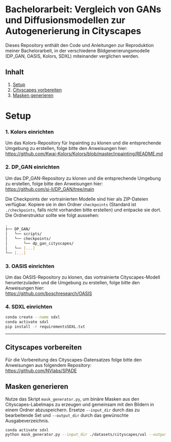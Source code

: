 # Bachelorarbeit: Vergleich von GANs und Diffusionsmodellen zur Autogenerierung in Cityscapes

Dieses Repository enthält den Code und Anleitungen zur Reproduktion meiner Bachelorarbeit, in der verschiedene Bildgenerierungsmodelle (DP_GAN, OASIS, Kolors, SDXL) miteinander verglichen werden.

## Inhalt

1. [Setup](#setup)  
2. [Cityscapes vorbereiten](#cityscapes-vorbereiten)  
3. [Masken generieren](#masken-generieren)  

# Setup

### 1. Kolors einrichten

Um das Kolors-Repository für Inpainting zu klonen und die entsprechende Umgebung zu erstellen, folge bitte den Anweisungen hier:  
https://github.com/Kwai-Kolors/Kolors/blob/master/inpainting/README.md

### 2. DP_GAN einrichten

Um das DP_GAN-Repository zu klonen und die entsprechende Umgebung zu erstellen, folge bitte den Anweisungen hier:  
https://github.com/sj-li/DP_GAN/tree/main

Die Checkpoints der vortrainierten Modelle sind hier als ZIP-Dateien verfügbar. Kopiere sie in den Ordner `checkpoints` (Standard ist `./checkpoints`, falls nicht vorhanden bitte erstellen) und entpacke sie dort. Die Ordnerstruktur sollte wie folgt aussehen:

```bash
.
├── DP_GAN/
│   └── scripts/
│   └── checkpoints/
│       └── dp_gan_cityscapes/
│   └── [...]
└── [...]
```

### 3. OASIS einrichten

Um das OASIS-Repository zu klonen, das vortrainierte Cityscapes-Modell herunterzuladen und die Umgebung zu erstellen, folge bitte den Anweisungen hier:  
https://github.com/boschresearch/OASIS

### 4. SDXL einrichten

```bash
conda create --name sdxl 
conda activate sdxl
pip install -r requirementsSDXL.txt
```

---

## Cityscapes vorbereiten

Für die Vorbereitung des Cityscapes-Datensatzes folge bitte den Anweisungen aus folgendem Repository:  
https://github.com/NVlabs/SPADE

## Masken generieren

Nutze das Skript `mask_generator.py`, um binäre Masken aus den Cityscapes-Labelmaps zu erzeugen und gemeinsam mit den Bildern in einem Ordner abzuspeichern. Ersetze `--input_dir` durch das zu bearbeitende Set und `--output_dir` durch das gewünschte Ausgabeverzeichnis.

```bash
conda activate sdxl
python mask_generator.py --input_dir ./datasets/cityscapes/val --output_dir ./val
```
